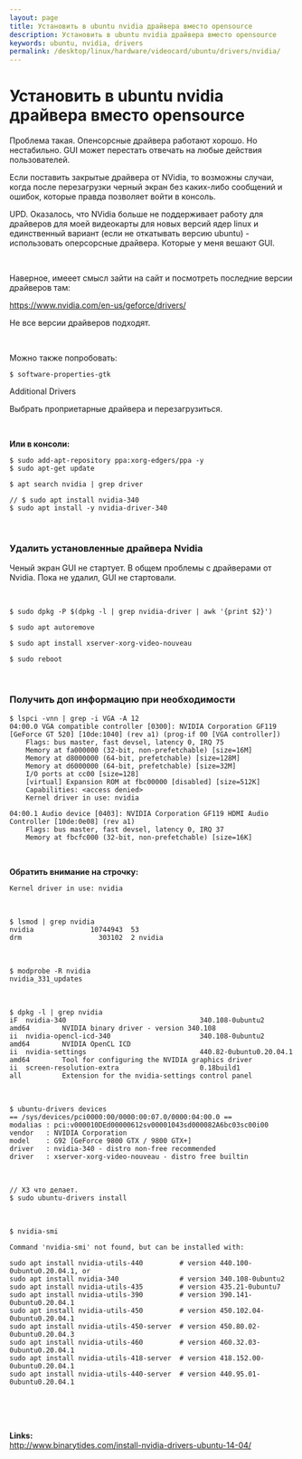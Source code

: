 ```yaml
---
layout: page
title: Установить в ubuntu nvidia драйвера вместо opensource
description: Установить в ubuntu nvidia драйвера вместо opensource
keywords: ubuntu, nvidia, drivers
permalink: /desktop/linux/hardware/videocard/ubuntu/drivers/nvidia/
---
```


# Установить в ubuntu nvidia драйвера вместо opensource

Проблема такая. Опенсорсные драйвера работают хорошо. Но нестабильно. GUI может перестать отвечать на любые действия пользователей.

Если поставить закрытые драйвера от NVidia, то возможны случаи, когда после перезагрузки черный экран без каких-либо сообщений и ошибок, которые правда позволяет войти в консоль.

UPD. Оказалось, что NVidia больше не поддерживает работу для драйверов для моей видеокарты для новых версий ядер linux и единственный вариант (если не откатывать версию ubuntu) - использовать оперсорсные драйвера. Которые у меня вешают GUI.

<br/>

Наверное, имееет смысл зайти на сайт и посмотреть последние версии драйверов там:

https://www.nvidia.com/en-us/geforce/drivers/

Не все версии драйверов подходят.

<br/>

Можно также попробовать:

    $ software-properties-gtk

Additional Drivers

Выбрать проприетарные драйвера и перезагрузиться.

<br/>

**Или в консоли:**

    $ sudo add-apt-repository ppa:xorg-edgers/ppa -y
    $ sudo apt-get update

    $ apt search nvidia | grep driver

    // $ sudo apt install nvidia-340
    $ sudo apt install -y nvidia-driver-340

<br/>

### Удалить установленные драйвера Nvidia

Ченый экран GUI не стартует. В общем проблемы с драйверами от Nvidia. Пока не удалил, GUI не стартовали.

<br/>

    $ sudo dpkg -P $(dpkg -l | grep nvidia-driver | awk '{print $2}')

    $ sudo apt autoremove

    $ sudo apt install xserver-xorg-video-nouveau

    $ sudo reboot

<br/>

### Получить доп информацию при необходимости

    $ lspci -vnn | grep -i VGA -A 12
    04:00.0 VGA compatible controller [0300]: NVIDIA Corporation GF119 [GeForce GT 520] [10de:1040] (rev a1) (prog-if 00 [VGA controller])
    	Flags: bus master, fast devsel, latency 0, IRQ 75
    	Memory at fa000000 (32-bit, non-prefetchable) [size=16M]
    	Memory at d8000000 (64-bit, prefetchable) [size=128M]
    	Memory at d6000000 (64-bit, prefetchable) [size=32M]
    	I/O ports at cc00 [size=128]
    	[virtual] Expansion ROM at fbc00000 [disabled] [size=512K]
    	Capabilities: <access denied>
    	Kernel driver in use: nvidia

    04:00.1 Audio device [0403]: NVIDIA Corporation GF119 HDMI Audio Controller [10de:0e08] (rev a1)
    	Flags: bus master, fast devsel, latency 0, IRQ 37
    	Memory at fbcfc000 (32-bit, non-prefetchable) [size=16K]

<br/>

**Обратить внимание на строчку:**

    Kernel driver in use: nvidia

<br/>

    $ lsmod | grep nvidia
    nvidia              10744943  53
    drm                   303102  2 nvidia

<br/>

    $ modprobe -R nvidia
    nvidia_331_updates

<br/>

    $ dpkg -l | grep nvidia
    iF  nvidia-340                                 340.108-0ubuntu2                    amd64        NVIDIA binary driver - version 340.108
    ii  nvidia-opencl-icd-340                      340.108-0ubuntu2                    amd64        NVIDIA OpenCL ICD
    ii  nvidia-settings                            440.82-0ubuntu0.20.04.1             amd64        Tool for configuring the NVIDIA graphics driver
    ii  screen-resolution-extra                    0.18build1                          all          Extension for the nvidia-settings control panel

<br/>

    $ ubuntu-drivers devices
    == /sys/devices/pci0000:00/0000:00:07.0/0000:04:00.0 ==
    modalias : pci:v000010DEd00000612sv00001043sd000082A6bc03sc00i00
    vendor   : NVIDIA Corporation
    model    : G92 [GeForce 9800 GTX / 9800 GTX+]
    driver   : nvidia-340 - distro non-free recommended
    driver   : xserver-xorg-video-nouveau - distro free builtin

<br/>

    // ХЗ что делает.
    $ sudo ubuntu-drivers install

<br/>

    $ nvidia-smi

    Command 'nvidia-smi' not found, but can be installed with:

    sudo apt install nvidia-utils-440         # version 440.100-0ubuntu0.20.04.1, or
    sudo apt install nvidia-340               # version 340.108-0ubuntu2
    sudo apt install nvidia-utils-435         # version 435.21-0ubuntu7
    sudo apt install nvidia-utils-390         # version 390.141-0ubuntu0.20.04.1
    sudo apt install nvidia-utils-450         # version 450.102.04-0ubuntu0.20.04.1
    sudo apt install nvidia-utils-450-server  # version 450.80.02-0ubuntu0.20.04.3
    sudo apt install nvidia-utils-460         # version 460.32.03-0ubuntu0.20.04.1
    sudo apt install nvidia-utils-418-server  # version 418.152.00-0ubuntu0.20.04.1
    sudo apt install nvidia-utils-440-server  # version 440.95.01-0ubuntu0.20.04.1

<br/><br/><br/>

**Links:**  
http://www.binarytides.com/install-nvidia-drivers-ubuntu-14-04/
